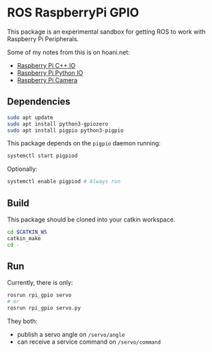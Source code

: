 # ROS RaspberryPi GPIO

This package is an experimental sandbox for getting ROS to work with Raspberry Pi Peripherals.

Some of my notes from this is on hoani.net:
* [Raspberry Pi C++ IO](https://hoani.net/posts/guides/2021-09-11-raspberryPiCpp/)
* [Raspberry Pi Python IO](https://hoani.net/posts/guides/2021-09-10-raspberryPiPython/)
* [Raspberry Pi Camera](https://hoani.net/posts/guides/2021-09-09-raspberryPiCamera/)

## Dependencies

```sh
sudo apt update
sudo apt install python3-gpiozero
sudo apt install pigpio python3-pigpio
```

This package depends on the `pigpio` daemon running:

```sh
systemctl start pigpiod
```

Optionally:
```sh
systemctl enable pigpiod # Always run
```

## Build 

This package should be cloned into your catkin workspace.

```sh
cd $CATKIN_WS
catkin_make
cd -
```

## Run

Currently, there is only:

```sh
rosrun rpi_gpio servo
# or
rosrun rpi_gpio servo.py
```

They both:
* publish a servo angle on `/servo/angle`
* can receive a service command on `/servo/command`

